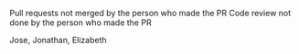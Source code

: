 Pull requests not merged by the person who made the PR
Code review not done by the person who made the PR

Jose, Jonathan, Elizabeth